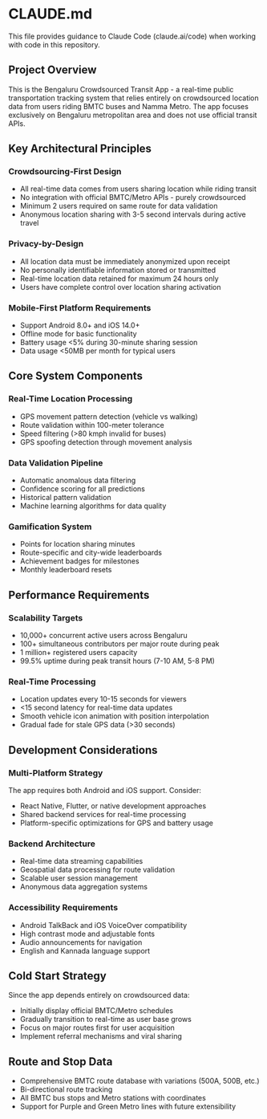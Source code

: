 # CLAUDE.md

This file provides guidance to Claude Code (claude.ai/code) when working with
code in this repository.

## Project Overview

This is the Bengaluru Crowdsourced Transit App - a real-time public
transportation tracking system that relies entirely on crowdsourced location
data from users riding BMTC buses and Namma Metro. The app focuses exclusively
on Bengaluru metropolitan area and does not use official transit APIs.

## Key Architectural Principles

### Crowdsourcing-First Design

- All real-time data comes from users sharing location while riding transit
- No integration with official BMTC/Metro APIs - purely crowdsourced
- Minimum 2 users required on same route for data validation
- Anonymous location sharing with 3-5 second intervals during active travel

### Privacy-by-Design

- All location data must be immediately anonymized upon receipt
- No personally identifiable information stored or transmitted
- Real-time location data retained for maximum 24 hours only
- Users have complete control over location sharing activation

### Mobile-First Platform Requirements

- Support Android 8.0+ and iOS 14.0+
- Offline mode for basic functionality
- Battery usage <5% during 30-minute sharing session
- Data usage <50MB per month for typical users

## Core System Components

### Real-Time Location Processing

- GPS movement pattern detection (vehicle vs walking)
- Route validation within 100-meter tolerance
- Speed filtering (>80 kmph invalid for buses)
- GPS spoofing detection through movement analysis

### Data Validation Pipeline

- Automatic anomalous data filtering
- Confidence scoring for all predictions
- Historical pattern validation
- Machine learning algorithms for data quality

### Gamification System

- Points for location sharing minutes
- Route-specific and city-wide leaderboards
- Achievement badges for milestones
- Monthly leaderboard resets

## Performance Requirements

### Scalability Targets

- 10,000+ concurrent active users across Bengaluru
- 100+ simultaneous contributors per major route during peak
- 1 million+ registered users capacity
- 99.5% uptime during peak transit hours (7-10 AM, 5-8 PM)

### Real-Time Processing

- Location updates every 10-15 seconds for viewers
- <15 second latency for real-time data updates
- Smooth vehicle icon animation with position interpolation
- Gradual fade for stale GPS data (>30 seconds)

## Development Considerations

### Multi-Platform Strategy

The app requires both Android and iOS support. Consider:

- React Native, Flutter, or native development approaches
- Shared backend services for real-time processing
- Platform-specific optimizations for GPS and battery usage

### Backend Architecture

- Real-time data streaming capabilities
- Geospatial data processing for route validation
- Scalable user session management
- Anonymous data aggregation systems

### Accessibility Requirements

- Android TalkBack and iOS VoiceOver compatibility
- High contrast mode and adjustable fonts
- Audio announcements for navigation
- English and Kannada language support

## Cold Start Strategy

Since the app depends entirely on crowdsourced data:

- Initially display official BMTC/Metro schedules
- Gradually transition to real-time as user base grows
- Focus on major routes first for user acquisition
- Implement referral mechanisms and viral sharing

## Route and Stop Data

- Comprehensive BMTC route database with variations (500A, 500B, etc.)
- Bi-directional route tracking
- All BMTC bus stops and Metro stations with coordinates
- Support for Purple and Green Metro lines with future extensibility
